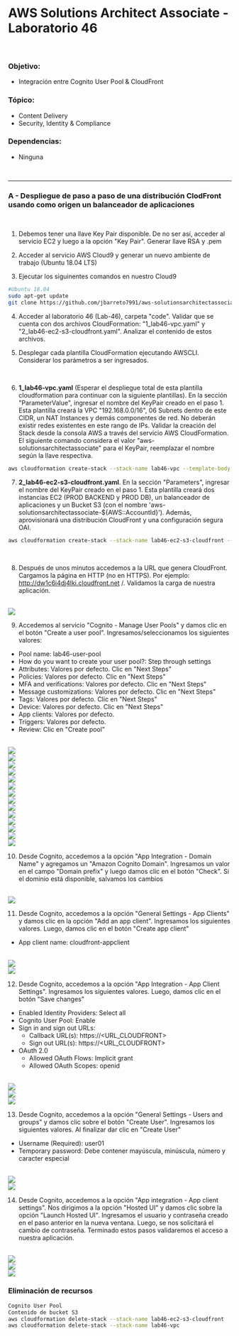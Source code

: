 # AWS Solutions Architect Associate - Laboratorio 46

<br>

### Objetivo: 
* Integración entre Cognito User Pool & CloudFront

### Tópico:
* Content Delivery
* Security, Identity & Compliance

### Dependencias:
* Ninguna

<br>

---

### A - Despliegue de paso a paso de una distribución ClodFront usando como origen un balanceador de aplicaciones

<br>

1. Debemos tener una llave Key Pair disponible. De no ser así, acceder al servicio EC2 y luego a la opción "Key Pair". Generar llave RSA y .pem 

2. Acceder al servicio AWS Cloud9 y generar un nuevo ambiente de trabajo (Ubuntu 18.04 LTS)

3. Ejecutar los siguinentes comandos en nuestro Cloud9

```bash
#Ubuntu 18.04
sudo apt-get update
git clone https://github.com/jbarreto7991/aws-solutionsarchitectassociate.git
```

4. Acceder al laboratorio 46 (Lab-46), carpeta "code". Validar que se cuenta con dos archivos CloudFormation: "1_lab46-vpc.yaml" y "2_lab46-ec2-s3-cloudfront.yaml". Analizar el contenido de estos archivos.

5. Desplegar cada plantilla CloudFormation ejecutando AWSCLI. Considerar los parámetros a ser ingresados.

    <br>
6. **1_lab46-vpc.yaml** (Esperar el despliegue total de esta plantilla cloudformation para continuar con la siguiente plantillas). En la sección "ParameterValue", ingresar el nombre del KeyPair creado en el paso 1. Esta plantilla creará la VPC "192.168.0.0/16", 06 Subnets dentro de este CIDR, un NAT Instances y demás componentes de red. No deberán existir redes existentes en este rango de IPs. Validar la creación del Stack desde la consola AWS a través del servicio AWS CloudFormation. El siguiente comando considera el valor "aws-solutionsarchitectassociate" para el KeyPair, reemplazar el nombre según la llave respectiva.

```bash
aws cloudformation create-stack --stack-name lab46-vpc --template-body file://~/environment/aws-solutionsarchitectassociate/Lab-46/code/1_lab46-vpc.yaml --parameters ParameterKey=KeyPair,ParameterValue="aws-solutionsarchitectassociate" --capabilities CAPABILITY_IAM
```

7. **2_lab46-ec2-s3-cloudfront.yaml**. En la sección "Parameters", ingresar el nombre del KeyPair creado en el paso 1. Esta plantilla creará dos instancias EC2 (PROD BACKEND y PROD DB), un balanceador de aplicaciones y un Bucket S3 (con el nombre 'aws-solutionsarchitectassociate-${AWS::AccountId}'). Además, aprovisionará una distribución CloudFront y una configuración segura OAI.

```bash
aws cloudformation create-stack --stack-name lab46-ec2-s3-cloudfront --template-body file://~/environment/aws-solutionsarchitectassociate/Lab-46/code/2_lab46-ec2-s3-cloudfront.yaml --parameters ParameterKey=KeyPair,ParameterValue="aws-solutionsarchitectassociate" --capabilities CAPABILITY_IAM
```

<br>

8. Después de unos minutos accedemos a la URL que genera CloudFront. Cargamos la página en HTTP (no en HTTPS). Por ejemplo: http://dw1c6i4dj4lki.cloudfront.net	/. Validamos la carga de nuestra aplicación.

<br>

<img src="images/Lab46_01.jpg">

<br>

9. Accedemos al servicio "Cognito - Manage User Pools" y damos clic en el botón "Create a user pool". Ingresamos/seleccionamos los siguientes valores:
  - Pool name: lab46-user-pool
  - How do you want to create your user pool?: Step through settings
  - Attributes: Valores por defecto. Clic en "Next Steps"
  - Policies: Valores por defecto. Clic en "Next Steps"
  - MFA and verifications: Valores por defecto. Clic en "Next Steps"
  - Message customizations: Valores por defecto. Clic en "Next Steps"
  - Tags: Valores por defecto. Clic en "Next Steps"
  - Device: Valores por defecto. Clic en "Next Steps"
  - App clients: Valores por defecto.
  - Triggers: Valores por defecto.
  - Review: Clic en "Create pool"


<br>

<img src="images/Lab46_02.jpg">

<br>

<img src="images/Lab46_03.jpg">

<br>

<img src="images/Lab46_04.jpg">

<br>

<img src="images/Lab46_05.jpg">

<br>

<img src="images/Lab46_06.jpg">

<br>

<img src="images/Lab46_07.jpg">

<br>

<img src="images/Lab46_09.jpg">

<br>

<img src="images/Lab46_10.jpg">

<br>

<img src="images/Lab46_11.jpg">

<br>

<img src="images/Lab46_12.jpg">

<br>

<img src="images/Lab46_13.jpg">

<br>

<img src="images/Lab46_14.jpg">

<br>

<img src="images/Lab46_15.jpg">

<br>

<img src="images/Lab46_16.jpg">

<br>

10. Desde Cognito, accedemos a la opción "App Integration - Domain Name" y agregamos un "Amazon Cognito Domain". Ingresamos un valor en el campo "Domain prefix" y luego damos clic en el botón "Check". Si el dominio está disponible, salvamos los cambios

<br>

<img src="images/Lab46_17.jpg">

<br>

11. Desde Cognito, accedemos a la opción "General Settings - App Clients" y damos clic en la opción "Add an app client". Ingresamos los siguientes valores. Luego, damos clic en el botón "Create app client"
 - App client name: cloudfront-appclient


<br>

<img src="images/Lab46_18.jpg">

<br>

<img src="images/Lab46_19.jpg">

<br>

12. Desde Cognito, accedemos a la opción "App Integration - App Client Settings". Ingresamos los siguientes valores. Luego, damos clic en el botón "Save changes"
 - Enabled Identity Providers: Select all
 - Cognito User Pool: Enable
 - Sign in and sign out URLs:
    * Callback URL(s): https://<URL_CLOUDFRONT>
    * Sign out URL(s): https://<URL_CLOUDFRONT>
 - OAuth 2.0
    * Allowed OAuth Flows: Implicit grant
    * Allowed OAuth Scopes: openid

<br>

<img src="images/Lab46_18.jpg">

<br>

<img src="images/Lab46_19.jpg">

<br>

<img src="images/Lab46_20.jpg">

<br>

13. Desde Cognito, accedemos a la opción "General Settings - Users and groups" y damos clic sobre el botón "Create User". Ingresamos los siguientes valores. Al finalizar dar clic en "Create User"
 - Username (Required): user01
 - Temporary password: Debe contener mayúscula, minúscula, número y caracter especial

<br>

<img src="images/Lab46_21.jpg">

<br>

<img src="images/Lab46_22.jpg">

<br>

14. Desde Cognito, accedemos a la opción "App integration - App client settings". Nos dirigimos a la opción "Hosted UI" y damos clic sobre la opción "Launch Hosted UI". Ingresamos el usuario y contraseña creado en el paso anterior en la nueva ventana. Luego, se nos solicitará el cambio de contraseña. Terminado estos pasos validaremos el acceso a nuestra aplicación.  

<br>

<img src="images/Lab46_23.jpg">

<br>

<img src="images/Lab46_24.jpg">

<br>

<img src="images/Lab46_25.jpg">

<br>



### Eliminación de recursos

```bash
Cognito User Pool
Contenido de bucket S3
aws cloudformation delete-stack --stack-name lab46-ec2-s3-cloudfront
aws cloudformation delete-stack --stack-name lab46-vpc
```
